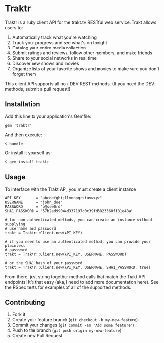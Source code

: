 # Traktr

Traktr is a ruby client API for the trakt.tv RESTful web service.  Trakt allows users to:
1. Automatically track what you're watching
2. Track your progress and see what's on tonight
3. Catalog your entire media collection
4. Submit ratings and reviews, follow other members, and make friends
5. Share to your social networks in real time
6. Discover new shows and movies
7. Organize lists of your favorite shows and movies to make sure you don't forget them

This client API supports all non-DEV REST methods.  (If you need the DEV methods, submit a pull request!)

## Installation

Add this line to your application's Gemfile:

    gem 'traktr'

And then execute:

    $ bundle

Or install it yourself as:

    $ gem install traktr

## Usage

To interface with the Trakt API, you must create a client instance

    API_KEY       = "abcdefghijklmnopqrstuvwxyz"
    USERNAME      = "john_doe"
    PASSWORD      = "p@ssw0rd"
    SHA1_PASSWORD = "57b2ad99044d337197c0c39fd3823568ff81e48a"

    # for non-authenticated methods, you can create an instance without supplying
    # username and password
    trakt = Traktr::Client.new(API_KEY)

    # if you need to use an authenticated method, you can provide your plaintext
    # password
    trakt = Traktr::Client.new(API_KEY, USERNAME, PASSWORD)

    # or the SHA1 hash of your password
    trakt = Traktr::Client.new(API_KEY, USERNAME, SHA1_PASSWORD, true)

From there, just string together method calls that match the Trakt API endpoints!
It's that easy (aka, I need to add more documentation here).  See the RSpec tests
for examples of all of the supported methods.

## Contributing

1. Fork it
2. Create your feature branch (`git checkout -b my-new-feature`)
3. Commit your changes (`git commit -am 'Add some feature'`)
4. Push to the branch (`git push origin my-new-feature`)
5. Create new Pull Request
